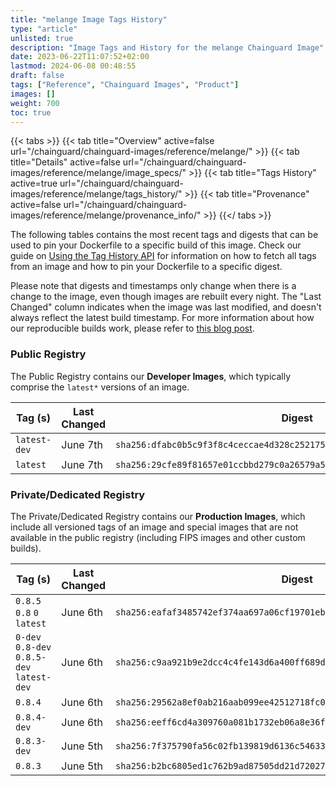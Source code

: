 ```yaml
---
title: "melange Image Tags History"
type: "article"
unlisted: true
description: "Image Tags and History for the melange Chainguard Image"
date: 2023-06-22T11:07:52+02:00
lastmod: 2024-06-08 00:48:55
draft: false
tags: ["Reference", "Chainguard Images", "Product"]
images: []
weight: 700
toc: true
---
```


{{< tabs >}}
{{< tab title="Overview" active=false url="/chainguard/chainguard-images/reference/melange/" >}}
{{< tab title="Details" active=false url="/chainguard/chainguard-images/reference/melange/image_specs/" >}}
{{< tab title="Tags History" active=true url="/chainguard/chainguard-images/reference/melange/tags_history/" >}}
{{< tab title="Provenance" active=false url="/chainguard/chainguard-images/reference/melange/provenance_info/" >}}
{{</ tabs >}}

The following tables contains the most recent tags and digests that can be used to pin your Dockerfile to a specific build of this image. Check our guide on [Using the Tag History API](/chainguard/chainguard-images/using-the-tag-history-api/) for information on how to fetch all tags from an image and how to pin your Dockerfile to a specific digest.

Please note that digests and timestamps only change when there is a change to the image, even though images are rebuilt every night. The "Last Changed" column indicates when the image was last modified, and doesn't always reflect the latest build timestamp. For more information about how our reproducible builds work, please refer to [this blog post](https://www.chainguard.dev/unchained/reproducing-chainguards-reproducible-image-builds).

### Public Registry
The Public Registry contains our **Developer Images**, which typically comprise the `latest*` versions of an image.

| Tag (s)       | Last Changed | Digest                                                                    |
|---------------|--------------|---------------------------------------------------------------------------|
|  `latest-dev` | June 7th     | `sha256:dfabc0b5c9f3f8c4ceccae4d328c252175ca8ac4ffd6ddcc089ece5375352b37` |
|  `latest`     | June 7th     | `sha256:29cfe89f81657e01ccbbd279c0a26579a5bb691e2cdf13e75842d58b8eab7fe2` |


### Private/Dedicated Registry
The Private/Dedicated Registry contains our **Production Images**, which include all versioned tags of an image and special images that are not available in the public registry (including FIPS images and other custom builds).

| Tag (s)                                     | Last Changed | Digest                                                                    |
|---------------------------------------------|--------------|---------------------------------------------------------------------------|
|  `0.8.5` `0.8` `0` `latest`                 | June 6th     | `sha256:eafaf3485742ef374aa697a06cf19701eb993c343c37b0719b8523dc370df42e` |
|  `0-dev` `0.8-dev` `0.8.5-dev` `latest-dev` | June 6th     | `sha256:c9aa921b9e2dcc4c4fe143d6a400ff689d162c5fa9ed0fb1523780c815c5a912` |
|  `0.8.4`                                    | June 6th     | `sha256:29562a8ef0ab216aab099ee42512718fc062744f6fb68a016dc70eb2190a1aa7` |
|  `0.8.4-dev`                                | June 6th     | `sha256:eeff6cd4a309760a081b1732eb06a8e36f6f2578a7da51052fda530783f8ec2b` |
|  `0.8.3-dev`                                | June 5th     | `sha256:7f375790fa56c02fb139819d6136c5463317d6b1de9cd2131216f9616328de63` |
|  `0.8.3`                                    | June 5th     | `sha256:b2bc6805ed1c762b9ad87505dd21d720276f48cbaea88c56fc8833dbd6ea3180` |

